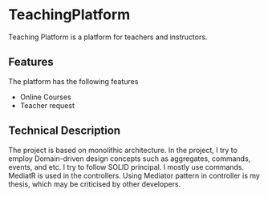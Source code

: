 # TeachingPlatform

Teaching Platform is a platform for teachers and instructors. 

## Features
The platform has the following features
- Online Courses
- Teacher request

## Technical Description

The project is based on monolithic architecture. 
In the project, I try to employ Domain-driven design concepts such as aggregates, commands, events, and etc.
I try to follow SOLID principal.
I mostly use commands. MediatR is used in the controllers. Using Mediator pattern in controller is my thesis, which may be criticised by other developers.
